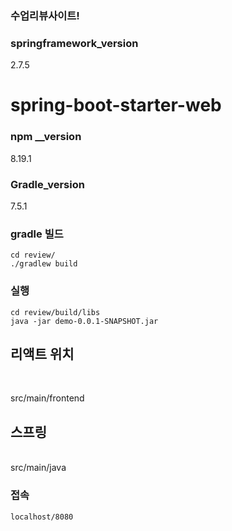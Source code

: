 ### 수업리뷰사이트!

### springframework_version
2.7.5

# spring-boot-starter-web

### npm __version
8.19.1

### Gradle_version
7.5.1



### gradle 빌드

```
cd review/
./gradlew build 

```


### 실행

```
cd review/build/libs
java -jar demo-0.0.1-SNAPSHOT.jar
```

## 리액트 위치
<br>

src/main/frontend

## 스프링
<br>
src/main/java

### 접속
```
localhost/8080
```
